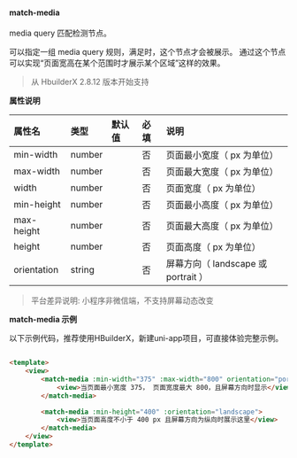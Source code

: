 #### match-media

media query 匹配检测节点。

可以指定一组 media query 规则，满足时，这个节点才会被展示。
通过这个节点可以实现“页面宽高在某个范围时才展示某个区域”这样的效果。

> 从 HbuilderX 2.8.12 版本开始支持

**属性说明**

|属性名|类型|默认值|必填|说明|
|:-|:-|:-|:-|:-|
|min-width|number||否|页面最小宽度（ px 为单位）|
|max-width|number||否|页面最大宽度（ px 为单位）|
|width|number||否|页面宽度（ px 为单位）|
|min-height|number||否|页面最小高度（ px 为单位）|
|max-height|number||否|页面最大高度（ px 为单位）|
|height|number||否|页面高度（ px 为单位）|
|orientation|string||否|屏幕方向（ landscape 或 portrait ）|

> 平台差异说明: 小程序非微信端，不支持屏幕动态改变

**match-media 示例**

以下示例代码，推荐使用HBuilderX，新建uni-app项目，可直接体验完整示例。
```html

<template>
    <view>
        <match-media :min-width="375" :max-width="800" orientation="portrait">
            <view>当页面最小宽度 375， 页面宽度最大 800，且屏幕方向时显示</view>
        </match-media>

        <match-media :min-height="400" :orientation="landscape">
            <view>当页面高度不小于 400 px 且屏幕方向为纵向时展示这里</view>
        </match-media>
    </view>
</template>
```
